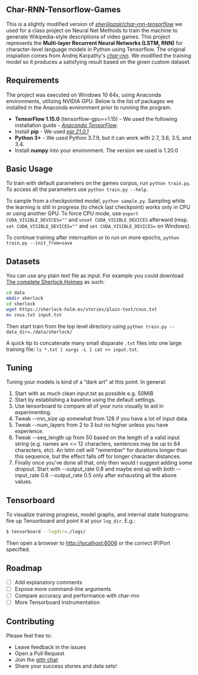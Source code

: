 ## Char-RNN-Tensorflow-Games

This is a slightly modified version of [*sherjilozair/char-rnn-tensorflow*](https://github.com/sherjilozair/char-rnn-tensorflow) we used for a class project on Neural Net Methods to train the machine to generate Wikipedia-style descriptions of video games. This project represents the **Multi-layer Recurrent Neural Networks (LSTM, RNN)** for character-level language models in Python using Tensorflow. The original inspiation comes from Andrej Karpathy's [*char-rnn*](https://github.com/karpathy/char-rnn). We modified the training model so it produces a satisfying result based on the given custom dataset.

## Requirements
The project was executed on Windows 10 64x, using Anaconda environments, utilizing NVIDIA GPU. Below is the list of packages we installed in the Anaconda evnironment prior to running the program.
* **TensorFlow 1.15.0** (tensorflow-gpu==1.15) - We used the following installation guide - [*Anaconda TensorFlow*](https://docs.anaconda.com/anaconda/user-guide/tasks/tensorflow/?highlight=tensorflow).
* Install **pip** - We used [*pip 21.0.1*](https://anaconda.org/conda-forge/pip)
* **Python 3+** - We used Python 3.7.9, but it can work with 2.7, 3.6, 3.5, and 3.4.
* Install **numpy** into your environment. The version we used is 1.20.0

## Basic Usage
To train with default parameters on the games corpus, run `python train.py`. To access all the parameters use `python train.py --help`.

To sample from a checkpointed model, `python sample.py`.
Sampling while the learning is still in progress (to check last checkpoint) works only in CPU or using another GPU.
To force CPU mode, use `export CUDA_VISIBLE_DEVICES=""` and `unset CUDA_VISIBLE_DEVICES` afterward
(resp. `set CUDA_VISIBLE_DEVICES=""` and `set CUDA_VISIBLE_DEVICES=` on Windows).

To continue training after interruption or to run on more epochs, `python train.py --init_from=save`

## Datasets
You can use any plain text file as input. For example you could download [The complete Sherlock Holmes](https://sherlock-holm.es/ascii/) as such:

```bash
cd data
mkdir sherlock
cd sherlock
wget https://sherlock-holm.es/stories/plain-text/cnus.txt
mv cnus.txt input.txt
```

Then start train from the top level directory using `python train.py --data_dir=./data/sherlock/`

A quick tip to concatenate many small disparate `.txt` files into one large training file: `ls *.txt | xargs -L 1 cat >> input.txt`.

## Tuning

Tuning your models is kind of a "dark art" at this point. In general:

1. Start with as much clean input.txt as possible e.g. 50MiB
2. Start by establishing a baseline using the default settings.
3. Use tensorboard to compare all of your runs visually to aid in experimenting.
4. Tweak --rnn_size up somewhat from 128 if you have a lot of input data.
5. Tweak --num_layers from 2 to 3 but no higher unless you have experience.
6. Tweak --seq_length up from 50 based on the length of a valid input string
   (e.g. names are <= 12 characters, sentences may be up to 64 characters, etc).
   An lstm cell will "remember" for durations longer than this sequence, but the effect falls off for longer character distances.
7. Finally once you've done all that, only then would I suggest adding some dropout.
   Start with --output_rate 0.8 and maybe end up with both --input_rate 0.8 --output_rate 0.5 only after exhausting all the above values.

## Tensorboard
To visualize training progress, model graphs, and internal state histograms:  fire up Tensorboard and point it at your `log_dir`.  E.g.:
```bash
$ tensorboard --logdir=./logs/
```

Then open a browser to [http://localhost:6006](http://localhost:6006) or the correct IP/Port specified.


## Roadmap
- [ ] Add explanatory comments
- [ ] Expose more command-line arguments
- [ ] Compare accuracy and performance with char-rnn
- [ ] More Tensorboard instrumentation

## Contributing
Please feel free to:
* Leave feedback in the issues
* Open a Pull Request
* Join the [gittr chat](https://gitter.im/char-rnn-tensorflow/Lobby)
* Share your success stories and data sets!
